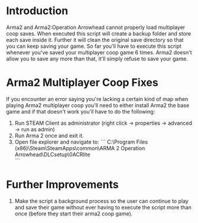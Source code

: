 # Introduction
Arma2 and Arma2:Operation Arrowhead cannot properly load multiplayer coop saves. When executed this script will create a backup folder and store each save inside it. Further it will clean the original save directory so that you can keep saving your game. So far you'll have to execute this script whenever you've saved your multiplayer coop game 6 times. Arma2 doesn't allow you to save any more than that, it'll simply refuse to save your game.

# Arma2 Multiplayer Coop Fixes
If you encounter an error saying you're lacking a certain kind of map when playing Arma2 multiplayer coop you'll need to either install Arma2 the base game and if that doesn't work you'll have to do the following:

1. Run STEAM Client as administrator (right click -> properties -> advanced -> run as admin)
2. Run Arma 2 once and exit it.
3. Open file explorer and navigate to:
´´´
C:\Program Files (x86)\Steam\SteamApps\common\ARMA 2 Operation Arrowhead\DLCsetup\0ACRlite\
´´´

# Further Improvements
1. Make the script a background process so the user can continue to play and save their game without ever having to execute the script more than once (before they start their arma2 coop game).
